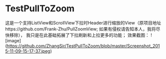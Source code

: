 # TestPullToZoom
这是一个支持ListView和ScrollView下拉时Header进行缩放的View（原项目地址https://github.com/Frank-Zhu/PullZoomView; 如果有侵权请告知本人，我将尽快移除），
我只是在此基础拓展了下拉刷新和上拉更多的功能；
效果截图：
![image] (https://github.com/ZhangSir/TestPullToZoom/blob/master/Screenshot_2015-11-09-15-17-37.jpeg)
